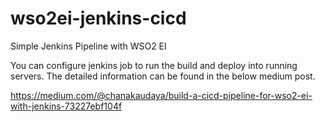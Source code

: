 # wso2ei-jenkins-cicd
Simple Jenkins Pipeline with WSO2 EI

You can configure jenkins job to run the build and deploy into running servers. The detailed information can be found in the below medium post.

https://medium.com/@chanakaudaya/build-a-cicd-pipeline-for-wso2-ei-with-jenkins-73227ebf104f


